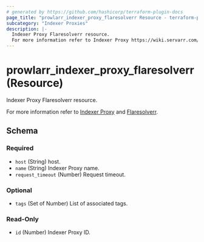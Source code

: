```yaml
---
# generated by https://github.com/hashicorp/terraform-plugin-docs
page_title: "prowlarr_indexer_proxy_flaresolverr Resource - terraform-provider-prowlarr"
subcategory: "Indexer Proxies"
description: |-
  Indexer Proxy Flaresolverr resource.
  For more information refer to Indexer Proxy https://wiki.servarr.com/prowlarr/settings#indexer-proxies and Flaresolverr https://wiki.servarr.com/prowlarr/supported#flaresolverr.
---
```


# prowlarr_indexer_proxy_flaresolverr (Resource)

<!-- subcategory:Indexer Proxies -->Indexer Proxy Flaresolverr resource.
For more information refer to [Indexer Proxy](https://wiki.servarr.com/prowlarr/settings#indexer-proxies) and [Flaresolverr](https://wiki.servarr.com/prowlarr/supported#flaresolverr).



<!-- schema generated by tfplugindocs -->
## Schema

### Required

- `host` (String) host.
- `name` (String) Indexer Proxy name.
- `request_timeout` (Number) Request timeout.

### Optional

- `tags` (Set of Number) List of associated tags.

### Read-Only

- `id` (Number) Indexer Proxy ID.


